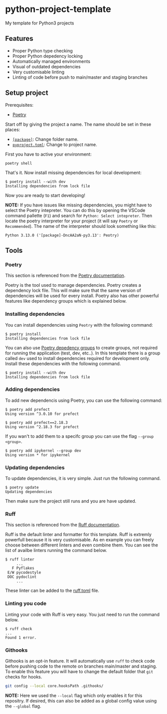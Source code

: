 # python-project-template

My template for Python3 projects

## Features

- Proper Python type checking
- Proper Python depedency locking
- Automatically managed environments
- Visual of outdated dependencies
- Very customisable linting
- Linting of code before push to main/master and staging branches

## Setup project

Prerequisites:

- [Poetry](https://python-poetry.org/docs/#installation)

Start off by giving the project a name. The name should be set in these places:

- [`[package]`](/[package]/): Change folder name.
- [`pyproject.toml`](pyproject.toml#L2): Change to project name.

First you have to active your environment:

```shell
poetry shell
```

That's it. Now install missing dependencies for local development:

```shell
$ poetry install --with dev
Installing dependencies from lock file
```

Now you are ready to start developing!

**NOTE:** If you have issues like missing dependencies, you might have to select the Poetry intepreter.
You can do this by opening the VSCode command pallette (`F1`) and search for `Python: Select intepreter`.
Then locate the poetry interpreter for your project (it will say `Poetry` or `Recommended`). The name of
the interpreter should look something like this:

```text
Python 3.13.0 ('[package]-DncAA2aN-py3.13': Peotry)
```

## Tools

### Poetry

This section is referenced from the [Poetry documentation](https://python-poetry.org/docs/).

Poetry is the tool used to manage dependencies. Poetry creates a dependency lock file. This will make sure
that the same version of dependencies will be used for every install. Poetry also has other powerful features like
dependency groups which is explained below.

### Installing dependencies

You can install dependencies using `Peotry` with the following command:

```shell
$ poetry install
Installing dependencies from lock file
```

You can also use [Poetry depedency groups](https://python-poetry.org/docs/managing-dependencies/)
to create groups, not required for running the application (test, dev, etc..). In this template there is
a group called `dev` used to install dependencies required for development only. Install these dependencies
with the following command.

```shell
$ poetry install --with dev
Installing dependencies from lock file
```

### Adding dependencies

To add new dependencis using Poetry, you can use the following command:

```shell
$ poetry add prefect
Using version ^3.0.10 for prefect

$ poetry add prefect==2.18.3
Using version ^2.18.3 for prefect
```

If you wan't to add them to a specifc group you can use the flag `--group <group>`.

```shell
$ poetry add ipykernel --group dev
Using version * for ipykernel 
```

### Updating dependencies

To update dependencies, it is very simple. Just run the following command.

```shell
$ poetry update
Updating dependencies
```

Then make sure the project still runs and you are have updated.

### Ruff

This section is referenced from the [Ruff documentation](https://docs.astral.sh/ruff/).

Ruff is the default linter and formatter for this template. Ruff is extremly powerfull
because it is very customisable. As en example you can freely choose between different linters
and even combine them. You can see the list of availbe linters running the command below.

```shell
$ ruff linter
     ...
   F Pyflakes
 E/W pycodestyle
 DOC pydoclint
     ...
```

These linter can be added to the [ruff.toml](ruff.toml) file.

### Linting you code

Linting your code with Ruff is very easy. You just need to run the command below.

```shell
$ ruff check
...
Found 1 error.
```

### Githooks

Githooks is an opt-in feature. It will automatically use `ruff` to check code before pushing
code to the remote on branches main/master and staging. To enable this feature you will have to
change the default folder that `git` checks for hooks.

```bash
git config --local core.hooksPath .githooks/
```

**NOTE:** Here we used the `--local` flag which only enables it for this repositry. If desired, this
can also be added as a global config value using the `--global` flag.
